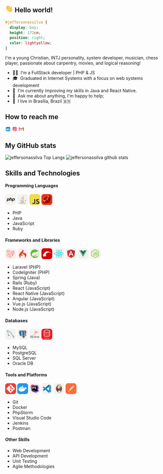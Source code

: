 ## <img height="25" src="assets/hi.gif"/> Hello world!

```css
#jeffersonassilva {
  display: boy;
  height: 172cm;
  position: right;
  color: lightyellow;
}
```

I'm a young Christian, INTJ personality, system developer, musician, chess player, passionate about carpentry, movies, and logical reasoning!

- 👨‍💻 &nbsp;I’m a FullStack developer | PHP & JS
- 🎓 &nbsp;Graduated in Internet Systems with a focus on web systems development
- 🌱 &nbsp;I'm currently improving my skills in Java and React Native.
- 💬 &nbsp;Ask me about anything, I'm happy to help;
- 📌 &nbsp;I live in Brasília, Brazil 🇧🇷

## How to reach me

[<img src="assets/linkedin.png" width="3.5%"/>](https://www.linkedin.com/in/jeffersonassilva/)
[<img src="assets/instagram.png" width="3.5%"/>](https://www.instagram.com/jeffersonassilva/)
<a href="mailto:jeffersonassilva@gmail.com"> <img src="assets/gmail.png" width="3.5%"/> </a>

## My GitHub stats

![jeffersonassilva Top Langs](https://github-readme-stats.vercel.app/api/top-langs/?username=jeffersonassilva&langs_count=10&layout=compact&count_private=true)
![jeffersonassilva github stats](https://github-readme-stats.vercel.app/api?username=jeffersonassilva&count_private=true&show_icons=true&hide=contribs,issues)

## Skills and Technologies

#### Programming Languages

[<img src="assets/php.webp" width="35px"/>](https://www.php.net/)
[<img src="assets/java.webp" width="35px"/>](https://www.java.com/)
[<img src="assets/javascript.webp" width="35px"/>](http://www.ecmascript.org/)
[<img src="assets/ruby.webp" width="35px"/>](https://www.ruby-lang.org/)

- PHP
- Java
- JavaScript
- Ruby

#### Frameworks and Libraries

[<img src="assets/laravel.webp" width="35px"/>](https://laravel.com/)
<img src="assets/codeigniter.webp" width="35px"/>
<img src="assets/spring.webp" width="35px"/>
<img src="assets/rails.webp" width="35px"/>
<img src="assets/react.webp" width="35px"/>
<img src="assets/angular.webp" width="35px"/>
<img src="assets/vuejs.webp" width="35px"/>
<img src="assets/nodejs.webp" width="35px"/>

- Laravel (PHP)
- CodeIgniter (PHP)
- Spring (Java)
- Rails (Ruby)
- React (JavaScript)
- React Native (JavaScript)
- Angular (JavaScript)
- Vue.js (JavaScript)
- Node.js (JavaScript)

#### Databases

[<img src="assets/mysql.webp" width="35px"/>](https://www.mysql.com/)
<img src="assets/postgresql.webp" width="35px"/>
<img src="assets/sqlserver.webp" width="35px"/>
<img src="assets/oracledb.webp" width="35px"/>

- MySQL
- PostgreSQL
- SQL Server
- Oracle DB

#### Tools and Platforms

[<img src="assets/git.webp" width="35px"/>](https://git-scm.com/)
<img src="assets/docker.webp" width="35px"/>
<img src="assets/phpstorm.webp" width="35px"/>
<img src="assets/vscode.webp" width="35px"/>
<img src="assets/jenkins.webp" width="35px"/>
<img src="assets/postman.webp" width="35px"/>

- Git
- Docker
- PhpStorm
- Visual Studio Code
- Jenkins
- Postman

#### Other Skills

- Web Development
- API Development
- Unit Testing
- Agile Methodologies
